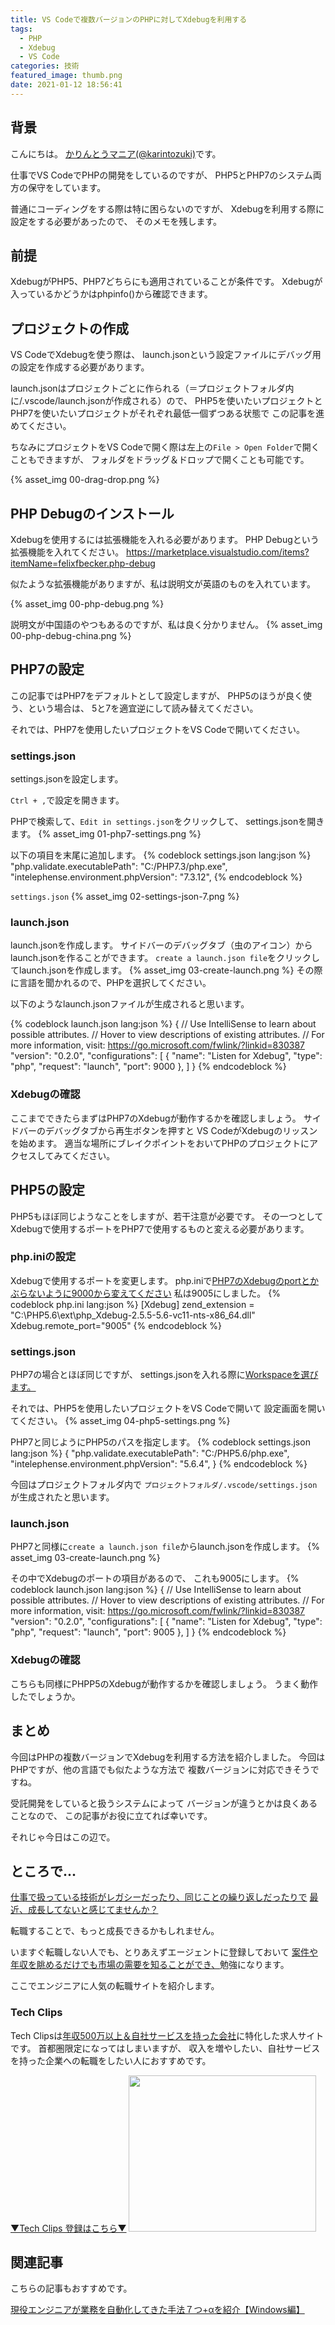 ```yaml
---
title: VS Codeで複数バージョンのPHPに対してXdebugを利用する
tags:
  - PHP
  - Xdebug
  - VS Code
categories: 技術
featured_image: thumb.png
date: 2021-01-12 18:56:41
---
```



## 背景
こんにちは。 [かりんとうマニア(@karintozuki)](https://twitter.com/karintozuki)です。  

仕事でVS CodeでPHPの開発をしているのですが、
PHP5とPHP7のシステム両方の保守をしています。

普通にコーディングをする際は特に困らないのですが、
Xdebugを利用する際に設定をする必要があったので、
そのメモを残します。
<!-- more -->

## 前提
XdebugがPHP5、PHP7どちらにも適用されていることが条件です。
Xdebugが入っているかどうかはphpinfo()から確認できます。

## プロジェクトの作成
VS CodeでXdebugを使う際は、
launch.jsonという設定ファイルにデバッグ用の設定を作成する必要があります。

launch.jsonはプロジェクトごとに作られる（＝プロジェクトフォルダ内に/.vscode/launch.jsonが作成される）ので、
PHP5を使いたいプロジェクトとPHP7を使いたいプロジェクトがそれぞれ最低一個ずつある状態で
この記事を進めてください。

ちなみにプロジェクトをVS Codeで開く際は左上の`File > Open Folder`で開くこともできますが、
フォルダをドラッグ＆ドロップで開くことも可能です。

{% asset_img 00-drag-drop.png %}

## PHP Debugのインストール
Xdebugを使用するには拡張機能を入れる必要があります。
PHP Debugという拡張機能を入れてください。
https://marketplace.visualstudio.com/items?itemName=felixfbecker.php-debug

似たような拡張機能がありますが、私は説明文が英語のものを入れています。

{% asset_img 00-php-debug.png %}

説明文が中国語のやつもあるのですが、私は良く分かりません。
{% asset_img 00-php-debug-china.png %}


## PHP7の設定
この記事ではPHP7をデフォルトとして設定しますが、
PHP5のほうが良く使う、という場合は、
5と7を適宜逆にして読み替えてください。

それでは、PHP7を使用したいプロジェクトをVS Codeで開いてください。
### settings.json
settings.jsonを設定します。

`Ctrl + ,`で設定を開きます。

PHPで検索して、`Edit in settings.json`をクリックして、
settings.jsonを開きます。
{% asset_img 01-php7-settings.png %}

以下の項目を末尾に追加します。
{% codeblock settings.json lang:json %}
  "php.validate.executablePath": "C:/PHP7.3/php.exe",
  "intelephense.environment.phpVersion": "7.3.12",
{% endcodeblock %}

`settings.json`
{% asset_img 02-settings-json-7.png %}

### launch.json
launch.jsonを作成します。
サイドバーのデバッグタブ（虫のアイコン）から
launch.jsonを作ることができます。
`create a launch.json file`をクリックしてlaunch.jsonを作成します。
{% asset_img 03-create-launch.png %}
その際に言語を聞かれるので、PHPを選択してください。


以下のようなlaunch.jsonファイルが生成されると思います。

{% codeblock launch.json lang:json %}
{
    // Use IntelliSense to learn about possible attributes.
    // Hover to view descriptions of existing attributes.
    // For more information, visit: https://go.microsoft.com/fwlink/?linkid=830387
    "version": "0.2.0",
    "configurations": [
        {
            "name": "Listen for Xdebug",
            "type": "php",
            "request": "launch",
            "port": 9000
        },
    ]
}
{% endcodeblock %}

### Xdebugの確認
ここまでできたらまずはPHP7のXdebugが動作するかを確認しましょう。
サイドバーのデバッグタブから再生ボタンを押すと
VS CodeがXdebugのリッスンを始めます。
適当な場所にブレイクポイントをおいてPHPのプロジェクトにアクセスしてみてください。

## PHP5の設定
PHP5もほぼ同じようなことをしますが、若干注意が必要です。
その一つとしてXdebugで使用するポートをPHP7で使用するものと変える必要があります。

### php.iniの設定
Xdebugで使用するポートを変更します。
php.iniで<u>PHP7のXdebugのportとかぶらないように9000から変えてください</u>
私は9005にしました。
{% codeblock php.ini lang:json %}
[Xdebug]
zend_extension = "C:\PHP5.6\ext\php_Xdebug-2.5.5-5.6-vc11-nts-x86_64.dll"
Xdebug.remote_port="9005"
{% endcodeblock %}

### settings.json
PHP7の場合とほぼ同じですが、
settings.jsonを入れる際に<u>Workspaceを選びます。</u>

それでは、PHP5を使用したいプロジェクトをVS Codeで開いて
設定画面を開いてください。
{% asset_img 04-php5-settings.png %}

PHP7と同じようにPHP5のパスを指定します。
{% codeblock settings.json lang:json %}
{
  "php.validate.executablePath": "C:/PHP5.6/php.exe",
  "intelephense.environment.phpVersion": "5.6.4",
}
{% endcodeblock %}

今回はプロジェクトフォルダ内で
`プロジェクトフォルダ/.vscode/settings.json`が生成されたと思います。

### launch.json
PHP7と同様に`create a launch.json file`からlaunch.jsonを作成します。
{% asset_img 03-create-launch.png %}

その中でXdebugのポートの項目があるので、
これも9005にします。
{% codeblock launch.json lang:json %}
{
    // Use IntelliSense to learn about possible attributes.
    // Hover to view descriptions of existing attributes.
    // For more information, visit: https://go.microsoft.com/fwlink/?linkid=830387
    "version": "0.2.0",
    "configurations": [
        {
            "name": "Listen for Xdebug",
            "type": "php",
            "request": "launch",
            "port": 9005
        },
    ]
}
{% endcodeblock %}


### Xdebugの確認
こちらも同様にPHPP5のXdebugが動作するかを確認しましょう。
うまく動作したでしょうか。


## まとめ
今回はPHPの複数バージョンでXdebugを利用する方法を紹介しました。
今回はPHPですが、他の言語でも似たような方法で
複数バージョンに対応できそうですね。

受託開発をしていると扱うシステムによって
バージョンが違うとかは良くあることなので、
この記事がお役に立てれば幸いです。

それじゃ今日はこの辺で。

## ところで...
<u>仕事で扱っている技術がレガシーだったり、同じことの繰り返しだったりで</u>
<u>最近、成長してないと感じてませんか？</u>

転職することで、もっと成長できるかもしれません。

いますぐ転職しない人でも、とりあえずエージェントに登録しておいて
<u>案件や年収を眺めるだけでも市場の需要を知ることができ、</u>勉強になります。

ここでエンジニアに人気の転職サイトを紹介します。
### Tech Clips
Tech Clipsは<u>年収500万以上＆自社サービスを持った会社</u>に特化した求人サイトです。
首都圏限定になってはしまいますが、
収入を増やしたい、自社サービスを持った企業への転職をしたい人におすすめです。

[▼Tech Clips 登録はこちら▼](https://px.a8.net/svt/ejp?a8mat=3H3JXF+DE94S2+3SWM+61Z81)
<a href="https://px.a8.net/svt/ejp?a8mat=3H3JXF+DE94S2+3SWM+61Z81" rel="nofollow">
<img border="0" width="300" height="250" alt="" src="https://www20.a8.net/svt/bgt?aid=210117795810&wid=001&eno=01&mid=s00000017743001017000&mc=1"></a>
<img border="0" width="1" height="1" src="https://www12.a8.net/0.gif?a8mat=3H3JXF+DE94S2+3SWM+61Z81" alt="">


## 関連記事
こちらの記事もおすすめです。  

[現役エンジニアが業務を自動化してきた手法７つ+αを紹介【Windows編】](/2020/07/2020-0712-windowsAutomation/)